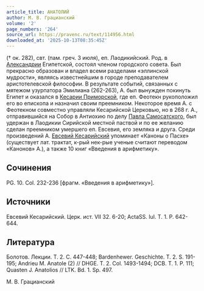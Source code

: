 ```yaml
---
article_title: АНАТОЛИЙ
author: М. В. Грацианский
volume: '2'
page_numbers: '264'
source_url: https://pravenc.ru/text/114956.html
downloaded_at: '2025-10-13T08:35:45Z'
---
```


(† ок. 282), свт. (пам. греч. 3 июля), еп. Лаодикийский. Род. в [Александрии](https://pravenc.ru/text/Александрии.html) Египетской, состоял членом городского совета. Был прекрасно образован и владел всеми разделами «эллинской мудрости», являясь известнейшим в городе преподавателем аристотелевской философии. В результате событий, связанных с мятежом узурпатора Эмилиана (262-263), А. был вынужден покинуть Египет и оказался в [Кесарии Приморской](<https://pravenc.ru/text/Кесария Приморская.html>), где еп. Феотекн рукоположил его во епископа и назначил своим преемником. Некоторое время А. с Феотекном совместно управляли Кесарийской Церковью, но в 268 г. А., отправившийся на Cобор в Антиохию по делу [Павла Самосатского](<https://pravenc.ru/text/Павла Самосатского.html>), был удержан в Лаодикии Сирийской местной паствой и по ее желанию сделан преемником умершего еп. Евсевия, его земляка и друга. Среди произведений А. [Евсевий Кесарийский](https://pravenc.ru/text/Евсевий.html) упоминает «Каноны о Пасхе» (существует лат. трактат, к-рый нек-рые ученые считают переводом «Канонов» А.), а также 10 книг «Введения в арифметику».

## Сочинения

PG. 10. Col. 232-236 [фрагм. «Введения в арифметику»].

## Источники

Евсевий Кесарийский. Церк. ист. VII 32. 6-20; ActaSS. Iul. T. 1. P. 642-644.

## Литература

Болотов. Лекции. Т. 2. С. 447-448; Bardenhewer. Geschichte. T. 2. S. 191-195; Andrieu M. Anatole (2) // DHGE. T. 2. Col. 1493-1494; DCB. T. 1. P. 111; Quasten J. Anatolios // LTK. Bd. 1. Sp. 497.

М. В. Грацианский
